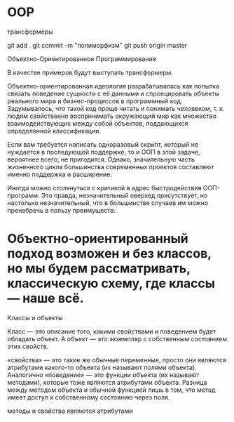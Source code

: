 # OOP
трансформеры

git add .
git commit -m "полиморфизм"
git push origin master

Объектно-Ориентированное Программирование

В качестве примеров будут выступать трансформеры.

Объектно-ориентированная идеология разрабатывалась как попытка связать поведение сущности с её данными и спроецировать объекты реального мира и бизнес-процессов в программный код. Задумывалось, что такой код проще читать и понимать человеком, т. к. людям свойственно воспринимать окружающий мир как множество взаимодействующих между собой объектов, поддающихся определенной классификации.

Если вам требуется написать одноразовый скрипт, который не нуждается в последующей поддержке, то и ООП в этой задаче, вероятнее всего, не пригодится. Однако, значительную часть жизненного цикла большинства современных проектов составляют именно поддержка и расширение.

Иногда можно столкнуться с критикой в адрес быстродействия ООП-программ. Это правда, незначительный оверхед присутствует, но настолько незначительный, что в большинстве случаев им можно пренебречь в пользу преимуществ.

Oбъектно-ориентированный подход возможен и без классов, но мы будем рассматривать, классическую схему, где классы — наше всё.
=============================================================================================

Классы и объекты

Kласс — это описание того, какими свойствами и поведением будет обладать объект. А объект — это экземпляр с собственным состоянием этих свойств.

«свойства» — это такие же обычные переменные, просто они являются атрибутами какого-то объекта (их называют полями объекта). Аналогично «поведение» — это функции объекта (их называют методами), которые тоже являются атрибутами объекта. Разница между методом объекта и обычной функцией лишь в том, что метод имеет доступ к собственному состоянию через поля.

методы и свойства являются атрибутами

